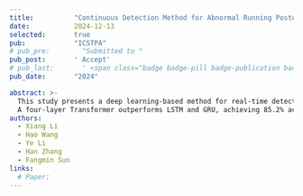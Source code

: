 ```yaml
---
title:          "Continuous Detection Method for Abnormal Running Posture Based on Wearable Inertial Sensors"
date:           2024-12-13
selected:       true
pub:            "ICSTPA"
# pub_pre:        "Submitted to "
pub_post:       ' Accept'
# pub_last:       ' <span class="badge badge-pill badge-publication badge-success">Spotlight</span>'
pub_date:       "2024"

abstract: >-
  This study presents a deep learning-based method for real-time detection of abnormal running posture using wearable IMUs. 
  A four-layer Transformer outperforms LSTM and GRU, achieving 85.2% accuracy, with combined accelerometer and gyroscope data further boosting performance. 
authors:
  - Xiang Li
  - Hao Wang
  - Ye Li
  - Han Zhang
  - Fangmin Sun
links:
  # Paper: 
---
```

